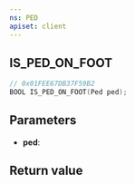 ```yaml
---
ns: PED
apiset: client
---
```

## IS_PED_ON_FOOT

```c
// 0x01FEE67DB37F59B2
BOOL IS_PED_ON_FOOT(Ped ped);
```


## Parameters
* **ped**:

## Return value

